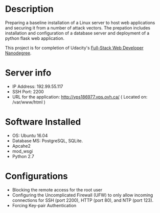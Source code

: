 # Description
Preparing a baseline installation of a Linux server to host web applications and securing it from a number of attack vectors.
The prepation includes installation and configuration of a database server and deployment of a python flask web application.

This project is for completion of Udacity's [Full-Stack Web Developer Nanodegree](https://www.udacity.com/course/full-stack-web-developer-nanodegree--nd004).

# Server info
- IP Address: 192.99.55.117
- SSH Port: 2200
- URL for the application: http://vps186977.vps.ovh.ca/ ( Located on: /var/www/html )

# Software Installed
- OS: Ubuntu 16.04
- Database MS: PostgreSQL, SQLite. 
- Apcahe2 
- mod_wsgi 
- Python 2.7 

 # Configurations 
 - Blocking the remote access for the root user
 - Configuring the Uncomplicated Firewall (UFW) to only allow incoming connections for SSH (port 2200), HTTP (port 80), and NTP (port 123).
 - Forcing Key-pair Authentication
 
 
 

